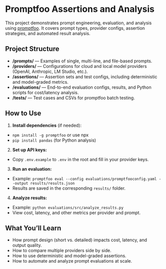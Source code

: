 
# Promptfoo Assertions and Analysis

This project demonstrates prompt engineering, evaluation, and analysis using [promptfoo](https://github.com/promptfoo/promptfoo). It covers prompt types, provider configs, assertion strategies, and automated result analysis.

## Project Structure

- **/prompts/** — Examples of single, multi-line, and file-based prompts.
- **/providers/** — Configurations for cloud and local model providers (OpenAI, Anthropic, LM Studio, etc.).
- **/assertions/** — Assertion sets and test configs, including deterministic and model-graded metrics.
- **/evaluations/** — End-to-end evaluation configs, results, and Python scripts for cost/latency analysis.
- **/tests/** — Test cases and CSVs for promptfoo batch testing.

## How to Use

1. **Install dependencies** (if needed):
  - `npm install -g promptfoo` or use npx
  - `pip install pandas` (for Python analysis)

2. **Set up API keys:**
  - Copy `.env.example` to `.env` in the root and fill in your provider keys.

3. **Run an evaluation:**
  - Example: `promptfoo eval --config evaluations/promptfooconfig.yaml --output results/results.json`
  - Results are saved in the corresponding `results/` folder.

4. **Analyze results:**
  - Example: `python evaluations/src/analyze_results.py`
  - View cost, latency, and other metrics per provider and prompt.

## What You’ll Learn

- How prompt design (short vs. detailed) impacts cost, latency, and output quality.
- How to compare multiple providers side by side.
- How to use deterministic and model-graded assertions.
- How to automate and analyze prompt evaluations at scale.
